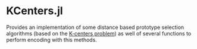 # KCenters.jl

Provides an implementation of some distance based prototype selection algorithms
(based on the [K-centers problem](https://en.wikipedia.org/wiki/Metric_k-center))
as well of several functions to perform encoding with this methods.
